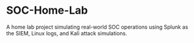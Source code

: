 # SOC-Home-Lab
A home lab project simulating real-world SOC operations using Splunk as the SIEM, Linux logs, and Kali attack simulations.

